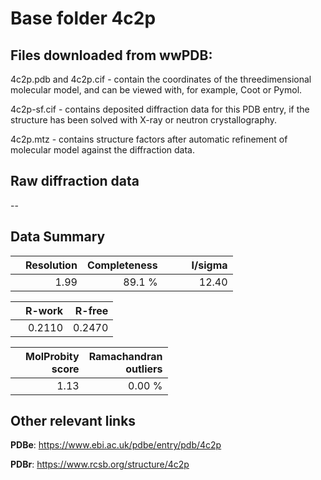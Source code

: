 # Base folder 4c2p

## Files downloaded from wwPDB:

4c2p.pdb and 4c2p.cif - contain the coordinates of the threedimensional molecular model, and can be viewed with, for example, Coot or Pymol.

4c2p-sf.cif - contains deposited diffraction data for this PDB entry, if the structure has been solved with X-ray or neutron crystallography.

4c2p.mtz - contains structure factors after automatic refinement of molecular model against the diffraction data.

## Raw diffraction data

--<br> 

## Data Summary
|   | Resolution | Completeness| I/sigma |
|---|-------------:|----------------:|--------------:|
|   |1.99|89.1  %|<img width=50/>12.40|

|   | **R-work**| **R-free**   
|---|-------------:|----------------:|           
||0.2110|0.2470|

|   |**MolProbity<br>score**| **Ramachandran<br>outliers** 
|---|-------------:|----------------:|
||1.13|0.00 %|

## Other relevant links 
**PDBe**:  https://www.ebi.ac.uk/pdbe/entry/pdb/4c2p
 
**PDBr**: https://www.rcsb.org/structure/4c2p 

